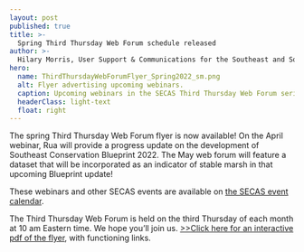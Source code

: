 ```yaml
---
layout: post
published: true
title: >-
  Spring Third Thursday Web Forum schedule released
author: >-
  Hilary Morris, User Support & Communications for the Southeast and South Atlantic Blueprints
hero:
  name: ThirdThursdayWebForumFlyer_Spring2022_sm.png
  alt: Flyer advertising upcoming webinars.
  caption: Upcoming webinars in the SECAS Third Thursday Web Forum series.
  headerClass: light-text
  float: right
---
```

The spring Third Thursday Web Forum flyer is now available! On the April webinar, Rua will provide a progress update on the development of Southeast Conservation Blueprint 2022. The May web forum will feature a dataset that will be incorporated as an indicator of stable marsh in that upcoming Blueprint update! 

These webinars and other SECAS events are available on [the SECAS event calendar](https://secassoutheast.org/events).<!--more-->

The Third Thursday Web Forum is held on the third Thursday of each month at 10 am Eastern time. We hope you’ll join us. [>>Click here for an interactive pdf of the flyer](http://secassoutheast.org/pdf/ThirdThursdayWebForumFlyer_Spring2022.pdf), with functioning links.
